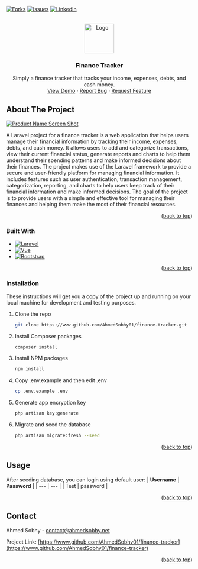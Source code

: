 <a name="readme-top"></a>

[![Forks][forks-shield]][forks-url]
[![Issues][issues-shield]][issues-url]
[![LinkedIn][linkedin-shield]][linkedin-url]

<!-- PROJECT LOGO -->
<br />
<div align="center">
  <a href="https://www.github.com/AhmedSobhy01/finance-tracker">
    <img src="https://finance-tracker.ahmedsobhy.net/storage/logos/instagram_logo.png" alt="Logo" width="80" height="80">
  </a>

<h3 align="center">Finance Tracker</h3>

  <p align="center">
    Simply a finance tracker that tracks your income, expenses, debts, and cash money.
    <br />
    <a href="https://finance-tracker.ahmedsobhy.net">View Demo</a>
    ·
    <a href="https://www.github.com/AhmedSobhy01/finance-tracker/issues">Report Bug</a>
    ·
    <a href="https://www.github.com/AhmedSobhy01/finance-tracker/issues">Request Feature</a>
  </p>
</div>

<!-- ABOUT THE PROJECT -->

## About The Project

[![Product Name Screen Shot][product-screenshot]](https://finance-tracker.ahmedsobhy.net)

A Laravel project for a finance tracker is a web application that helps users manage their financial information by tracking their income, expenses, debts, and cash money. It allows users to add and categorize transactions, view their current financial status, generate reports and charts to help them understand their spending patterns and make informed decisions about their finances. The project makes use of the Laravel framework to provide a secure and user-friendly platform for managing financial information. It includes features such as user authentication, transaction management, categorization, reporting, and charts to help users keep track of their financial information and make informed decisions. The goal of the project is to provide users with a simple and effective tool for managing their finances and helping them make the most of their financial resources.

<p align="right">(<a href="#readme-top">back to top</a>)</p>

### Built With

-   [![Laravel][laravel.com]][laravel-url]
-   [![Vue][vue.js]][vue-url]
-   [![Bootstrap][bootstrap.com]][bootstrap-url]

<p align="right">(<a href="#readme-top">back to top</a>)</p>

<!-- Installation -->

### Installation

These instructions will get you a copy of the project up and running on your local machine for development and testing purposes.

1. Clone the repo
    ```sh
    git clone https://www.github.com/AhmedSobhy01/finance-tracker.git
    ```
2. Install Composer packages
    ```sh
    composer install
    ```
3. Install NPM packages
    ```sh
    npm install
    ```
4. Copy .env.example and then edit .env
    ```sh
    cp .env.example .env
    ```
5. Generate app encryption key
    ```sh
    php artisan key:generate
    ```
6. Migrate and seed the database
    ```sh
    php artisan migrate:fresh --seed
    ```

<p align="right">(<a href="#readme-top">back to top</a>)</p>

<!-- USAGE EXAMPLES -->

## Usage

After seeding database, you can login using default user:
| **Username** | **Password** |
| --- | --- |
| Test | password |

<p align="right">(<a href="#readme-top">back to top</a>)</p>

<!-- CONTACT -->

## Contact

Ahmed Sobhy - contact@ahmedsobhy.net

Project Link: [https://www.github.com/AhmedSobhy01/finance-tracker](https://www.github.com/AhmedSobhy01/finance-tracker)

<p align="right">(<a href="#readme-top">back to top</a>)</p>

<!-- MARKDOWN LINKS & IMAGES -->

[forks-shield]: https://img.shields.io/github/forks/AhmedSobhy01/finance-tracker.svg?style=for-the-badge
[forks-url]: https://github.com/AhmedSobhy01/finance-tracker/network/members
[stars-shield]: https://img.shields.io/github/stars/AhmedSobhy01/finance-tracker.svg?style=for-the-badge
[stars-url]: https://www.github.com/AhmedSobhy01/finance-tracker/stargazers
[issues-shield]: https://img.shields.io/github/issues/AhmedSobhy01/finance-tracker.svg?style=for-the-badge
[issues-url]: https://www.github.com/AhmedSobhy01/finance-tracker/issues
[linkedin-shield]: https://img.shields.io/badge/-LinkedIn-black.svg?style=for-the-badge&logo=linkedin&colorB=555
[linkedin-url]: https://www.linkedin.com/in/ahmed-sobhy-dev
[product-screenshot]: https://ahmedsobhy.net/storage/628e7bdb3fde0299467cea70e50730e8/Main-Admin-Page.png
[vue.js]: https://img.shields.io/badge/Vue.js-35495E?style=for-the-badge&logo=vuedotjs&logoColor=4FC08D
[vue-url]: https://vuejs.org/
[laravel.com]: https://img.shields.io/badge/Laravel-FF2D20?style=for-the-badge&logo=laravel&logoColor=white
[laravel-url]: https://laravel.com
[bootstrap.com]: https://img.shields.io/badge/Bootstrap-563D7C?style=for-the-badge&logo=bootstrap&logoColor=white
[bootstrap-url]: https://getbootstrap.com
